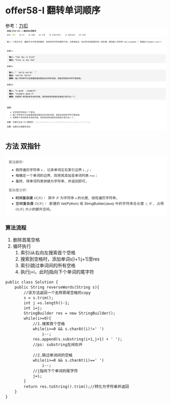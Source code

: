 # offer58-I 翻转单词顺序
参考：[力扣](https://leetcode-cn.com/problems/fan-zhuan-dan-ci-shun-xu-lcof/solution/mian-shi-ti-58-i-fan-zhuan-dan-ci-shun-xu-shuang-z/)
![](offer58-I%20%E7%BF%BB%E8%BD%AC%E5%8D%95%E8%AF%8D%E9%A1%BA%E5%BA%8F/%E6%88%AA%E5%B1%8F2021-02-14%2013.15.38.png)

## 方法 双指针
![](offer58-I%20%E7%BF%BB%E8%BD%AC%E5%8D%95%E8%AF%8D%E9%A1%BA%E5%BA%8F/%E6%88%AA%E5%B1%8F2021-02-14%2013.20.14.png)
### 算法流程
1. 删除首尾空格
2. 循环执行
	1. 索引i从右向左搜索首个空格
	2. 搜索到空格时，添加单词s[i+1:j+1]至res
	3. 索引i跳过单词间的所有空格
	4. 执行j=i，此时j指向下个单词的尾字符

```
public class Solution {
    public String reverseWords(String s){
        //该方法返回一个去除首尾空格的copy
        s = s.trim();
        int j =s.length()-1;
        int i=j;
        StringBuilder res = new StringBuilder();
        while(i>=0){
            //1.搜索首个空格
            while(i>=0 && s.charAt(i)!=' ')
                i--;
            res.append(s.substring(i+1,j+1) + ' ');
            //ps: substring左闭右开

            //2.跳过单词间的空格
            while(i>=0 && s.charAt(i)==' ')
                i--;
            //j指向下个单词的尾字符
            j=i;
        }
        return res.toString().trim();//转化为字符串并返回
    }
}
```